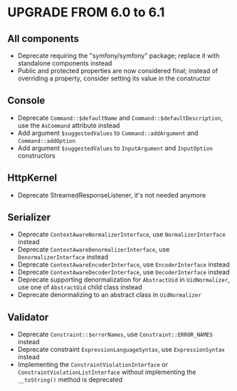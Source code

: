 UPGRADE FROM 6.0 to 6.1
=======================

All components
--------------

 * Deprecate requiring the "symfony/symfony" package; replace it with standalone components instead
 * Public and protected properties are now considered final;
   instead of overriding a property, consider setting its value in the constructor

Console
-------

 * Deprecate `Command::$defaultName` and `Command::$defaultDescription`, use the `AsCommand` attribute instead
 * Add argument `$suggestedValues` to `Command::addArgument` and `Command::addOption`
 * Add argument `$suggestedValues` to `InputArgument` and `InputOption` constructors

HttpKernel
----------

 * Deprecate StreamedResponseListener, it's not needed anymore

Serializer
----------

 * Deprecate `ContextAwareNormalizerInterface`, use `NormalizerInterface` instead
 * Deprecate `ContextAwareDenormalizerInterface`, use `DenormalizerInterface` instead
 * Deprecate `ContextAwareEncoderInterface`, use `EncoderInterface` instead
 * Deprecate `ContextAwareDecoderInterface`, use `DecoderInterface` instead
 * Deprecate supporting denormalization for `AbstractUid` in `UidNormalizer`, use one of `AbstractUid` child class instead
 * Deprecate denormalizing to an abstract class in `UidNormalizer`

Validator
---------

 * Deprecate `Constraint::$errorNames`, use `Constraint::ERROR_NAMES` instead
 * Deprecate constraint `ExpressionLanguageSyntax`, use `ExpressionSyntax` instead
 * Implementing the `ConstraintViolationInterface` or `ConstraintViolationListInterface`
   without implementing the `__toString()` method is deprecated
